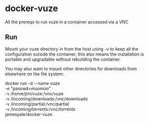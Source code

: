 docker-vuze
===========

All the prereqs to run vuze in a container accessed via a VNC

Run
---
Mount your vuze directory in from the host using -v to keep all the configuration outside the container, this also means the installation is portable and upgradable without rebuilding the container. 

You may also want to mount other directories for downloads from elsewhere on the file system: 

docker run -d --name vuze \
-e "passwd=moomoo" \
-v /home/jim/vuze:/vnc/vuze \
-v /incoming/downloads:/vnc/downloads \
-v /incoming/partial:/vnc/partial \
-v /incoming/torrents:/vnc/torrents \
jamesyale/docker-vuze
